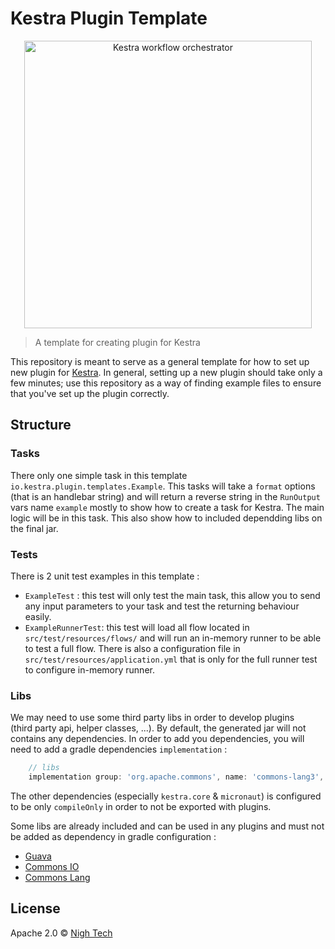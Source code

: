 # Kestra Plugin Template

<p align="center">
  <img width="460" src="https://kestra.io/logo.svg"  alt="Kestra workflow orchestrator" />
</p>

> A template for creating plugin for Kestra

This repository is meant to serve as a general template for how to set up new plugin for 
[Kestra](https://github.com/kestra-io/kestra). In general, setting up a new plugin should 
take only a few minutes; use this repository as a way of finding example files to ensure 
that you've set up the plugin correctly.

## Structure 

### Tasks
There only one simple task in this template `io.kestra.plugin.templates.Example`. 
This tasks will take a `format` options (that is an handlebar string) and will return 
a reverse string in the `RunOutput` vars name `example` mostly to show how to create 
a task for Kestra. The main logic will be in this task. This also show how to included 
dependding libs on the final jar.

### Tests
There is 2 unit test examples in this template : 
- `ExampleTest` : this test will only test the main task, this allow you to send any input 
parameters to your task and test the returning behaviour easily.
- `ExampleRunnerTest`: this test will load all flow located in `src/test/resources/flows/`
and will run an in-memory runner to be able to test a full flow. There is also a 
configuration file in `src/test/resources/application.yml` that is only for the full runner 
test to configure in-memory runner.

### Libs
We may need to use some third party libs in order to develop plugins  
(third party api, helper classes, ...). By default, the generated jar will not contains 
any dependencies. In order to add you dependencies, you will need to add a gradle 
dependencies `implementation` :  
```groovy
    // libs
    implementation group: 'org.apache.commons', name: 'commons-lang3', version: '3.12.0'
``` 
The other dependencies (especially `kestra.core` & `micronaut`) is configured to be only `compileOnly` 
in order to not be exported with plugins.

Some libs are already included and can be used in any plugins and must not be added as 
dependency in gradle configuration :
* [Guava](https://github.com/google/guava) 
* [Commons IO](https://commons.apache.org/proper/commons-io/)
* [Commons Lang](https://commons.apache.org/proper/commons-lang/)


## License
Apache 2.0 © [Nigh Tech](https://nigh.tech)
